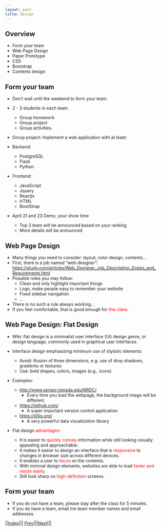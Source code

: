 ```yaml
---
layout: post
title: Design
---
```


## Overview
* Form your team
* Web Page Design
* Paper Prototype
* CSS
* Bootstrap
* Contents design

## Form your team
* Don’t wait until the weekend to form your team.
* 2 - 3 students in each team.
  * Group homework
  * Group project
  * Group activities.
  
* Group project: Implement a web application with at least:
* Backend:
  * PostgreSQL
  * Flask
  * Python
* Frontend:
  * JavaScript
  * Jquery
  * Reactjs
  * HTML
  * BootStrap
* April 21 and 23 Demo, your show time
  * Top 3 team will be announced based on your ranking
  * More details will be announced

## Web Page Design
* Many things you need to consider: layout, color design, contents… 
* First, there is a job named “web designer”: https://study.com/articles/Web_Designer_Job_Description_Duties_and_Requirements.html
* Possible rules you may follow:
  * Clean and only highlight important things
  * Logo, make people easy to remember your website
  * Fixed sidebar navigation
  * …
* There is no such a rule always working…
* If you feel comfortable, that is good enough for <font color=red>this class</font>.

## Web Page Design: Flat Design
* Wiki: flat design is a minimalist user interface (UI) design genre, or design language, commonly used in graphical user interfaces.
* Interface design emphasizing minimum use of stylistic elements
  * Avoid: illusion of three dimensions, e.g. use of drop shadows, gradients or textures
  * Use: bold shapes, colors, images (e.g., icons)

* Examples: 
  * <http://www.sensor.nevada.edu/NRDC/>
    * Every time you load the webpage, the background image will be different.
  * <https://github.com/>
    * A super important version control application
  * <https://d3js.org/>
    * A very powerful data visualization library

* Flat design <font color=red>advantages</font>:
  * It is easier to <font color=red>quickly convey</font> information while still looking visually appealing and approachable. 
  * It makes it easier to design an interface that is <font color=red>responsive</font> to changes in browser size across different devices. 
  * It enables a user to <font color=red>focus</font> on the contents.
  * With minimal design elements, websites are able to load <font color=red>faster and resize easily</font>.
  * Still look sharp on <font color=red>high-definition</font> screens.
 
## Form your team
* If you do not have a team, please stay after the class for 5 minutes.
* If you do have a team, email me team member names and email addresses.


||[Index](../../../)||| [Prev](../)|||[Next](../file2)|||






